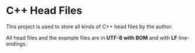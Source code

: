 # C++ Head Files

This project is used to store all kinds of C++ head files by the author. 

All head files and the example files are in **UTF-8 with BOM** and with **LF** line-endings.
